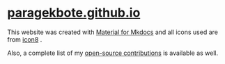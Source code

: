# [paragekbote.github.io](https://paragekbote.github.io/)

This website was created with [Material for Mkdocs](https://squidfunk.github.io/mkdocs-material/) and all icons used are from [icon8](https://icons8.com/icons) .

Also, a complete list of my [open-source contributions](contributions.md) is available as well.
